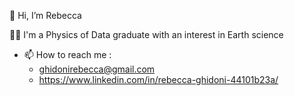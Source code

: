 👋 Hi, I’m Rebecca

:woman_technologist: I'm a Physics of Data graduate with an interest in Earth science


- 📫 How to reach me :
  * ghidonirebecca@gmail.com
  * https://www.linkedin.com/in/rebecca-ghidoni-44101b23a/

<!---
GhidoniR/GhidoniR is a ✨ special ✨ repository because its `README.md` (this file) appears on your GitHub profile.
You can click the Preview link to take a look at your changes.
--->
